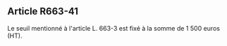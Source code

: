 Article R663-41
----
Le seuil mentionné à l'article L. 663-3 est fixé à la somme de 1 500 euros (HT).
